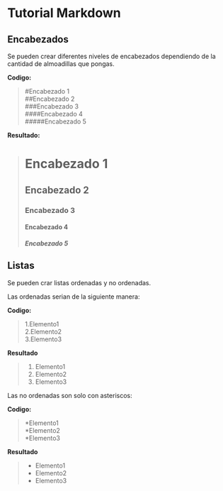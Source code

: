 # Tutorial Markdown

## Encabezados

Se pueden crear diferentes niveles de encabezados dependiendo 
de la cantidad de almoadillas que pongas.

**Codigo:**

  > #Encabezado 1  
  > ##Encabezado 2  
  > ###Encabezado 3  
  > ####Encabezado 4  
  > #####Encabezado 5  
  
**Resultado:**

  > # Encabezado 1
  > ## Encabezado 2
  > ### Encabezado 3
  > #### Encabezado 4
  > ##### Encabezado 5

## Listas

Se pueden crar listas ordenadas y no ordenadas. 

Las ordenadas serian de la siguiente manera:

**Codigo:**

  >1.Elemento1  
  >2.Elemento2  
  >3.Elemento3

**Resultado**
  
  >1. Elemento1
  >2. Elemento2
  >3. Elemento3
 
Las no ordenadas son solo con asteriscos:

**Codigo:**

  >*Elemento1  
  >*Elemento2  
  >*Elemento3

**Resultado**

  >* Elemento1
  >* Elemento2
  >* Elemento3

